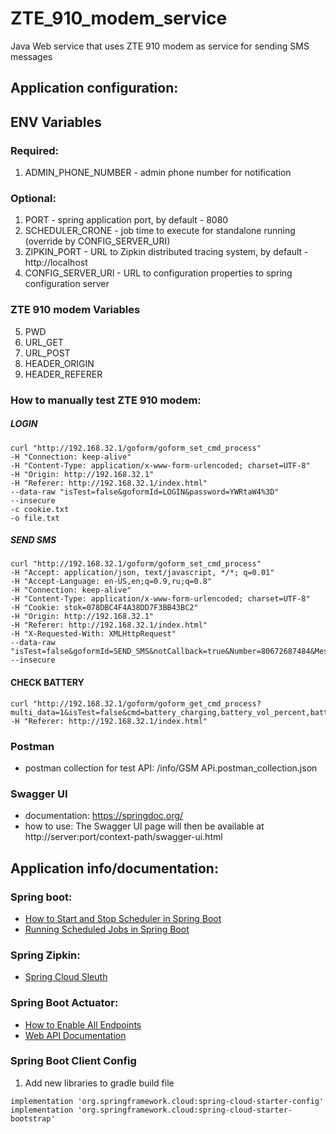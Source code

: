 # ZTE_910_modem_service

Java Web service that uses ZTE 910 modem as service for sending SMS messages

## Application configuration:

## ENV Variables

### Required:

1. ADMIN_PHONE_NUMBER - admin phone number for notification

### Optional:

1. PORT - spring application port, by default - 8080
2. SCHEDULER_CRONE - job time to execute for standalone running (override by CONFIG_SERVER_URI)
3. ZIPKIN_PORT - URL to Zipkin distributed tracing system, by default - http://localhost
4. CONFIG_SERVER_URI - URL to configuration properties to spring configuration server

### ZTE 910 modem Variables

5. PWD
6. URL_GET
7. URL_POST
8. HEADER_ORIGIN
9. HEADER_REFERER

### How to manually test ZTE 910 modem:

##### LOGIN

```
curl "http://192.168.32.1/goform/goform_set_cmd_process"
-H "Connection: keep-alive"
-H "Content-Type: application/x-www-form-urlencoded; charset=UTF-8"
-H "Origin: http://192.168.32.1"
-H "Referer: http://192.168.32.1/index.html"
--data-raw "isTest=false&goformId=LOGIN&password=YWRtaW4%3D"
--insecure
-c cookie.txt
-o file.txt
```

##### SEND SMS

```
curl "http://192.168.32.1/goform/goform_set_cmd_process"
-H "Accept: application/json, text/javascript, */*; q=0.01"
-H "Accept-Language: en-US,en;q=0.9,ru;q=0.8"
-H "Connection: keep-alive"
-H "Content-Type: application/x-www-form-urlencoded; charset=UTF-8"
-H "Cookie: stok=078DBC4F4A38DD7F3BB43BC2"
-H "Origin: http://192.168.32.1"
-H "Referer: http://192.168.32.1/index.html"
-H "X-Requested-With: XMLHttpRequest"
--data-raw "isTest=false&goformId=SEND_SMS&notCallback=true&Number=80672687484&MessageBody=00680065006C006C006F0021&ID=-1&encode_type=GSM7_default"
--insecure
```

#### CHECK BATTERY

```
curl "http://192.168.32.1/goform/goform_get_cmd_process?multi_data=1&isTest=false&cmd=battery_charging,battery_vol_percent,battery_pers" -H "Referer: http://192.168.32.1/index.html"
```

### Postman

* postman collection for test API: /info/GSM APi.postman_collection.json

### Swagger UI

* documentation: https://springdoc.org/ <br>
* how to use: The Swagger UI page will then be available at http://server:port/context-path/swagger-ui.html

## Application info/documentation:

### Spring boot:

* [How to Start and Stop Scheduler in Spring Boot](https://www.yawintutor.com/how-to-start-and-stop-scheduler-in-spring-boot/)
* [Running Scheduled Jobs in Spring Boot](https://reflectoring.io/spring-scheduler/)

### Spring Zipkin:

* [Spring Cloud Sleuth](https://medium.com/@kirill.sereda/spring-cloud-sleuth-zipkin-%D0%BF%D0%BE-%D1%80%D1%83%D1%81%D1%81%D0%BA%D0%B8-9f8504581dae)

### Spring Boot Actuator:

* [How to Enable All Endpoints](https://www.baeldung.com/spring-boot-actuator-enable-endpoints)
* [Web API Documentation](https://docs.spring.io/spring-boot/docs/current/actuator-api/htmlsingle/)

### Spring Boot Client Config

1. Add new libraries to gradle build file

```
implementation 'org.springframework.cloud:spring-cloud-starter-config'
implementation 'org.springframework.cloud:spring-cloud-starter-bootstrap'
```